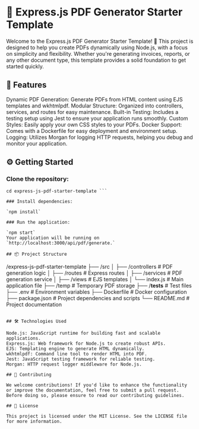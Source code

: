 # 📄 Express.js PDF Generator Starter Template

Welcome to the Express.js PDF Generator Starter Template! 🚀 This project is designed to help you create PDFs dynamically using Node.js, with a focus on simplicity and flexibility. Whether you're generating invoices, reports, or any other document type, this template provides a solid foundation to get started quickly.

## 🌟 Features

Dynamic PDF Generation: Generate PDFs from HTML content using EJS templates and wkhtmlpdf.
Modular Structure: Organized into controllers, services, and routes for easy maintenance.
Built-in Testing: Includes a testing setup using Jest to ensure your application runs smoothly.
Custom Styles: Easily apply your own CSS styles to your PDFs.
Docker Support: Comes with a Dockerfile for easy deployment and environment setup.
Logging: Utilizes Morgan for logging HTTP requests, helping you debug and monitor your application.

## ⚙️ Getting Started

### Clone the repository:

````git clone https://github.com/yourusername/express-js-pdf-starter-template.git
cd express-js-pdf-starter-template ```

### Install dependencies:

`npm install`

### Run the application:

`npm start`
Your application will be running on `http://localhost:3000/api/pdf/generate.`

## 📦 Project Structure

````

/express-js-pdf-starter-template
├── /src
│ ├── /controllers # PDF generation logic
│ ├── /routes # Express routes
│ ├── /services # PDF generation service
│ ├── /views # EJS templates
│ └── index.js # Main application file
├── /temp # Temporary PDF storage
├── /**tests** # Test files
├── .env # Environment variables
├── Dockerfile # Docker configuration
├── package.json # Project dependencies and scripts
└── README.md # Project documentation

```

## 🛠️ Technologies Used

Node.js: JavaScript runtime for building fast and scalable applications.
Express.js: Web framework for Node.js to create robust APIs.
EJS: Templating engine to generate HTML dynamically.
wkhtmlpdf: Command line tool to render HTML into PDF.
Jest: JavaScript testing framework for reliable testing.
Morgan: HTTP request logger middleware for Node.js.

## 🤝 Contributing

We welcome contributions! If you'd like to enhance the functionality or improve the documentation, feel free to submit a pull request. Before doing so, please ensure to read our contributing guidelines.

## 📄 License

This project is licensed under the MIT License. See the LICENSE file for more information.
```
